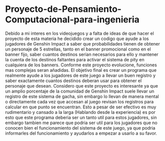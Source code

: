 # Proyecto-de-Pensamiento-Computacional-para-ingenieria
Debido a mi interes en los videojuegos y a falta de ideas de que hacer el proyecto de esta materia he decidido crear un codigo que ayude a los jugadores de Genshin Impact a saber que probabilidades tienen de obtener un personaje de 5 estrellas, tanto en el banner promocional como en el banner fijo, saber cuantos destinos serian necesarios para ello y mantener la cuenta de los destinos faltantes para activar el sistema de pity en cualquiera de los banners. Conforme este proyecto evolucione, funciones mas complejas seran añadidas. El objetivo final es crear un programa que realmente ayude a los jugadores de este juego a llevar un buen registro y saber exactamente cuantos destinos deberan usar para obtener el personaje que desean. 
Considero que este proyecto es interesante ya que un amplio porcentaje de la comunidad de Genshin Impact suele llevar un registro de este sistema de gacha, sin embargo lo llevan de manera mental o directamente cada vez que accesan al juego revisan los registros para calcular en que punto se encuentran. Esto a pesar de ser efectivo es muy rudimentario y cansado a la larga (Hablando desde la experiencia) es por esto que este programa deberia ser un tanto util para estos jugadores, sin embargo tambien me parece que podria ser util para los jugadores que no conocen bien el funcionamiento del sistema de este juego, ya que podria informarles del funcionamiento y ayudarlos a empezar a usarlo a su favor.
